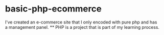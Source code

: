 # basic-php-ecommerce
I've created an e-commerce site that I only encoded with pure php and has a management panel.  ** PHP is a project that is part of my learning process.
